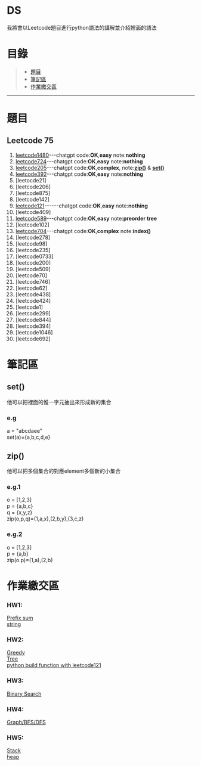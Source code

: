 # DS

我將會以Leetcode題目進行python語法的講解並介紹裡面的語法
# 目錄
>+ [題目](https://github.com/SAStommy/DS#題目)
>+ [筆記區](https://github.com/SAStommy/DS#筆記區)
>+ [作業繳交區](https://github.com/SAStommy/DS#作業繳交區)
---
# 題目
## Leetcode 75
1. [leetcode1480](https://youtu.be/rvw0IztUh7I)---chatgpt code:**OK**,**easy** note:**nothing**
2. [leetcode724](https://youtu.be/ymMvJfbbtVY)---chatgpt code:**OK**,**easy** note:**nothing**
3. [leetcode205](https://youtu.be/JoULDV7ixro)---chatgpt code:**OK**,**complex**, note:[**zip()**](https://github.com/SAStommy/DS#zip) & [**set()**](https://github.com/SAStommy/DS#set)
4. [leetcode392](https://youtu.be/Bjyp7qpvP6E)---chatgpt code:**OK**,**easy** note:**nothing**
5. [leetocde21]
6. [leetcode206]
7. [leetcode875]
8. [leetcode142]
9. [leetcode121](https://youtu.be/RwLnlgxk_5k)------chatgpt code:**OK**,**easy** note:**nothing**
10. [leetcode409]
11. [leetcode589](https://youtu.be/po5KXxLu-mE)---chatgpt code:**OK**,**easy** note:**preorder tree**
12. [leetcode102]
13. [leetcode704](https://youtu.be/PXnYE5hBLe8)---chatgpt code:**OK**,**complex** note:**index()**
14. [leetcode278]
15. [leetcode98]
16. [leetcode235]
17. [leetcode0733]
18. [leetcode200]
19. [leetcode509]
20. [leetcode70]
21. [leetcode746]
22. [leetcode62]
23. [leetcode438]
24. [leetcode424]
25. [leetcode1]
26. [leetcode299]
27. [leetcode844]
28. [leetcode394]
29. [leetcode1046]
30. [leetcode692]
# 筆記區
## set()
他可以把裡面的惟一字元抽出來形成新的集合
### e.g
a = "abcdaee"\
set(a)={a,b,c,d,e}
## zip()
他可以把多個集合的對應element多個新的小集合
### e.g.1
o = [1,2,3]\
p = {a,b,c}\
q = {x,y,z}\
zip(o,p,q)=(1,a,x),(2,b,y),(3,c,z)
### e.g.2
o = [1,2,3]\
p = {a,b}\
zip(o.p)=(1,a),(2,b)
# 作業繳交區
### HW1:
[Prefix sum](https://youtu.be/rvw0IztUh7I)\
[string](https://youtu.be/JoULDV7ixro)
### HW2:
[Greedy](https://youtu.be/RwLnlgxk_5k)\
[Tree](https://youtu.be/po5KXxLu-mE)\
[python build function with leetcode121](https://youtu.be/pXYctbvK6Tw)
### HW3:
[Binary Search](https://youtu.be/PXnYE5hBLe8)
### HW4:
[Graph/BFS/DFS]()
### HW5:
[Stack]()\
[heap]()
